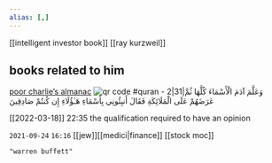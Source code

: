 ```yaml
---
alias: [,]
---
```

[[intelligent investor book]] [[ray kurzweil]]

## books related to him
[poor charlie’s almanac](https://t.me/reader_paradise/1137)
<img src='https://chart.googleapis.com/chart?cht=qr&chl=https%3A%2F%2Ft.me%2Freader_paradise%2F1137&chs=180x180&choe=UTF-8&chld=L|2' alt='qr code'><a href='https://www.qr-code-generator.com' border='0' style='cursor:default'  rel='nofollow'></a>
#quran - 2|31|وَعَلَّمَ آدَمَ الْأَسْمَاءَ كُلَّهَا ثُمَّ عَرَضَهُمْ عَلَى الْمَلَائِكَةِ فَقَالَ أَنبِئُونِي بِأَسْمَاءِ هَـٰؤُلَاءِ إِن كُنتُمْ صَادِقِينَ

[[2022-03-18]] 22:35
the qualification required to have an opinion

`2021-09-24`  `16:16` [[jew]][[medici|finance]] [[stock moc]]

```query
"warren buffett"
```